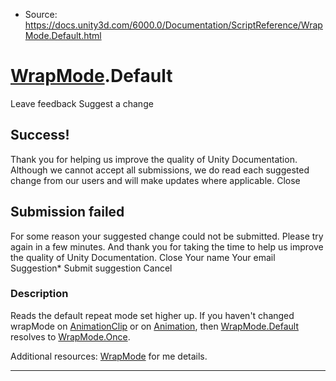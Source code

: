 * Source: https://docs.unity3d.com/6000.0/Documentation/ScriptReference/WrapMode.Default.html

#  [WrapMode](https://docs.unity3d.com/6000.0/Documentation/ScriptReference/WrapMode.html).Default
Leave feedback
Suggest a change
## Success!
Thank you for helping us improve the quality of Unity Documentation. Although we cannot accept all submissions, we do read each suggested change from our users and will make updates where applicable.
Close
## Submission failed
For some reason your suggested change could not be submitted. Please <a>try again</a> in a few minutes. And thank you for taking the time to help us improve the quality of Unity Documentation.
Close
Your name Your email Suggestion* Submit suggestion
Cancel
### Description
Reads the default repeat mode set higher up.
If you haven't changed wrapMode on [AnimationClip](https://docs.unity3d.com/6000.0/Documentation/ScriptReference/AnimationClip.html) or on [Animation](https://docs.unity3d.com/6000.0/Documentation/ScriptReference/Animation.html), then [WrapMode.Default](https://docs.unity3d.com/6000.0/Documentation/ScriptReference/WrapMode.Default.html) resolves to [WrapMode.Once](https://docs.unity3d.com/6000.0/Documentation/ScriptReference/WrapMode.Once.html).  
  
Additional resources: [WrapMode](https://docs.unity3d.com/6000.0/Documentation/ScriptReference/WrapMode.html) for me details.
* * *
